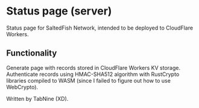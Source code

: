 Status page (server)
====================

Status page for SaltedFish Network, intended to be deployed to CloudFlare Workers.

Functionality
-------------
Generate page with records stored in CloudFlare Workers KV storage.  
Authenticate records using HMAC-SHA512 algorithm with RustCrypto libraries compiled to WASM (since I failed to figure out how to use WebCrypto).

Written by TabNine (XD).